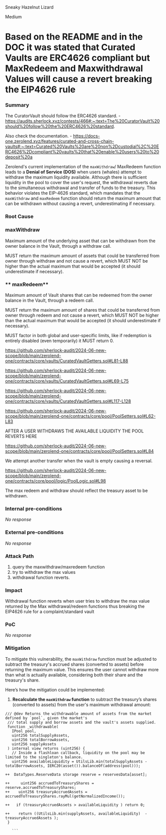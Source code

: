 Sneaky Hazelnut Lizard

Medium

# Based on the README and in the DOC it was stated that Curated Vaults are ERC4626 compliant but MaxRedeem and Maxwithdrawal Values will cause a revert breaking the EIP4626 rule

### Summary

The CuratorVault should follow the ERC4626 standard. - 
 https://audits.sherlock.xyz/contests/466#:~:text=The%20CuratorVault%20should%20follow%20the%20ERC4626%20standard.

Also check the documentation. - https://docs-one.zerolend.xyz/features/curated-and-cross-chain-vaults#:~:text=Curated%20Vaults%20are%20non%2Dcustodial%2C%20ERC4626%2Dcompliant%20vaults%20that%20enable%20users%20to%20deposit%20a

Zerolend's current implementation of the `maxWithdraw`/ MaxRedeem function leads to a **Denial of Service (DOS)** when users (whales) attempt to withdraw the maximum liquidity available. Although there is sufficient liquidity in the pool to cover the user's request, the withdrawal reverts due to the simultaneous withdrawal and transfer of funds to the treasury. This behavior violates the EIP-4626 standard, which mandates that the `maxWithdraw` and  `maxRedeem` function should return the maximum amount that can be withdrawn without causing a revert, underestimating if necessary.  



### Root Cause

###  **maxWithdraw**

Maximum amount of the underlying asset that can be withdrawn from the owner balance in the Vault, through a withdraw call.

MUST return the maximum amount of assets that could be transferred from owner through withdraw and not cause a revert, which MUST NOT be higher than the actual maximum that would be accepted (it should underestimate if necessary).

### ** maxRedeem**
Maximum amount of Vault shares that can be redeemed from the owner balance in the Vault, through a redeem call.

MUST return the maximum amount of shares that could be transferred from owner through redeem and not cause a revert, which MUST NOT be higher than the actual maximum that would be accepted (it should underestimate if necessary).

MUST factor in both global and user-specific limits, like if redemption is entirely disabled (even temporarily) it MUST return 0.

https://github.com/sherlock-audit/2024-06-new-scope/blob/main/zerolend-one/contracts/core/vaults/CuratedVaultGetters.sol#L81-L88

https://github.com/sherlock-audit/2024-06-new-scope/blob/main/zerolend-one/contracts/core/vaults/CuratedVaultGetters.sol#L69-L75

https://github.com/sherlock-audit/2024-06-new-scope/blob/main/zerolend-one/contracts/core/vaults/CuratedVaultGetters.sol#L117-L128

https://github.com/sherlock-audit/2024-06-new-scope/blob/main/zerolend-one/contracts/core/pool/PoolSetters.sol#L62-L83

AFTER A USER WITHDRAWS THE AVAILABLE LIQUIDITY THE POOL REVERTS HERE 

https://github.com/sherlock-audit/2024-06-new-scope/blob/main/zerolend-one/contracts/core/pool/PoolSetters.sol#L84

We attempt another transfer when the vault is empty causing a reversal.

https://github.com/sherlock-audit/2024-06-new-scope/blob/main/zerolend-one/contracts/core/pool/logic/PoolLogic.sol#L98

The max redeem and withdraw should reflect the treasury asset to be withdrawn.

### Internal pre-conditions

_No response_

### External pre-conditions

_No response_

### Attack Path

1. query the maxwithdraw/maxredeem function
2. try to withdraw the max values
3. withdrawal function reverts.

### Impact

Withdrawal function reverts when user tries to withdraw the max value returned by the Max withdrawal/redeem functions thus breaking the EIP4626 rule for a complaint/standard vault

### PoC

_No response_

### Mitigation

To mitigate this vulnerability, the `maxWithdraw` function must be adjusted to subtract the treasury's accrued shares (converted to assets) before returning the maximum value. This ensures the user cannot withdraw more than what is actually available, considering both their share and the treasury's share.

Here’s how the mitigation could be implemented:

1. **Recalculate the `maxWithdraw` function** to subtract the treasury’s shares (converted to assets) from the user's maximum withdrawal amount:

 ```solidity
 /// @dev Returns the withdrawable amount of assets from the market defined by `pool`, given the market's
  /// total supply and borrow assets and the vault's assets supplied.
  function _withdrawable(
    IPool pool,
    uint256 totalSupplyAssets,
    uint256 totalBorrowAssets,
    uint256 supplyAssets
  ) internal view returns (uint256) {
    // Inside a flashloan callback, liquidity on the pool may be limited to the singleton's balance.
    uint256 availableLiquidity = UtilsLib.min(totalSupplyAssets - totalBorrowAssets, IERC20(asset()).balanceOf(address(pool)));

++  DataTypes.ReserveData storage reserve = reservesData[asset];

++     uint256 accruedToTreasuryShares = reserve.accruedToTreasuryShares;
++    uint256 treasuryAccruedAssets = accruedToTreasuryShares.rayMul(getNormalizedIncome());

++   if (treasuryAccruedAssets > availableLiquidity ) return 0;
       
++    return ((UtilsLib.min(supplyAssets, availableLiquidity)  - treasuryAccruedAssets );
  }
      
    ```
